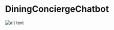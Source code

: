 # DiningConciergeChatbot
![alt text](https://github.com/[Jordonez123]/[DiningConciergeChatbot]/blob/[main]/?raw=true)
